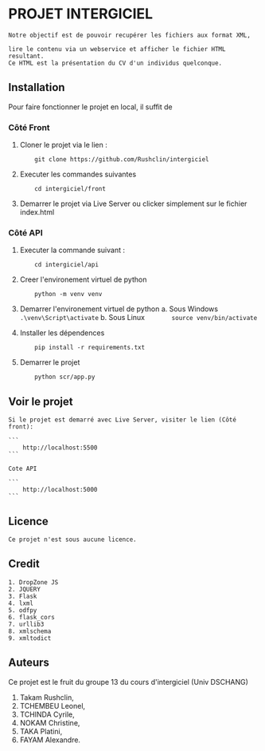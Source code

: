 # PROJET INTERGICIEL

    Notre objectif est de pouvoir recupérer les fichiers aux format XML,

    lire le contenu via un webservice et afficher le fichier HTML resultant.
    Ce HTML est la présentation du CV d'un individus quelconque.

## Installation

Pour faire fonctionner le projet en local, il suffit de

### Côté Front

1.  Cloner le projet via le lien :

    ```
        git clone https://github.com/Rushclin/intergiciel
    ```

2.  Executer les commandes suivantes

    ```
        cd intergiciel/front
    ```

3.  Demarrer le projet via Live Server ou clicker simplement sur le fichier index.html

### Côté API

1. Executer la commande suivant :

   ```
       cd intergiciel/api
   ```

2. Creer l'environement virtuel de python

   ```
       python -m venv venv
   ```

3. Demarrer l'environement virtuel de python
   a. Sous Windows
   `       .\venv\Script\activate`
   b. Sous Linux
   `       source venv/bin/activate`

4. Installer les dépendences

   ```
       pip install -r requirements.txt
   ```

5. Demarrer le projet

   ```
       python scr/app.py
   ```

## Voir le projet

    Si le projet est demarré avec Live Server, visiter le lien (Côté front):

    ```
        http://localhost:5500
    ```

    Cote API

    ```
        http://localhost:5000
    ```

## Licence

    Ce projet n'est sous aucune licence.

## Credit

    1. DropZone JS
    2. JQUERY
    3. Flask
    4. lxml
    5. odfpy
    6. flask_cors
    7. urllib3
    8. xmlschema
    9. xmltodict

## Auteurs

Ce projet est le fruit du groupe 13 du cours d'intergiciel (Univ DSCHANG)

1. Takam Rushclin,
2. TCHEMBEU Leonel,
3. TCHINDA Cyrile,
4. NOKAM Christine,
5. TAKA Platini,
6. FAYAM Alexandre.
